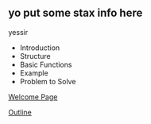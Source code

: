 ## yo put some stax info here
yessir

* Introduction
* Structure
* Basic Functions
* Example
* Problem to Solve

[Welcome Page](0-welcome.md)

[Outline](outline.md)
